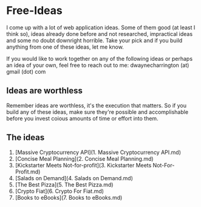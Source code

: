 Free-Ideas
==========

I come up with a lot of web application ideas. Some of them good (at least I think so), ideas already done before and not researched, impractical ideas and some no doubt downright horrible. Take your pick and if you build anything from one of these ideas, let me know.

If you would like to work together on any of the following ideas or perhaps an idea of your own, feel free to reach out to me: dwaynecharrington (at) gmail (dot) com

## Ideas are worthless

Remember ideas are worthless, it's the execution that matters. So if you build any of these ideas, make sure they're possible and accomplishable before you invest coious amounts of time or effort into them.

## The ideas

1. [Massive Cryptocurrency API](1. Massive Cryptocurrency API.md)
2. [Concise Meal Planning](2. Concise Meal Planning.md)
3. [Kickstarter Meets Not-for-profit](3. Kickstarter Meets Not-For-Profit.md)
4. [Salads on Demand](4. Salads on Demand.md)
5. [The Best Pizza](5. The Best Pizza.md)
6. [Crypto <For> Fiat](6. Crypto For Fiat.md)
7. [Books to eBooks](7. Books to eBooks.md)
